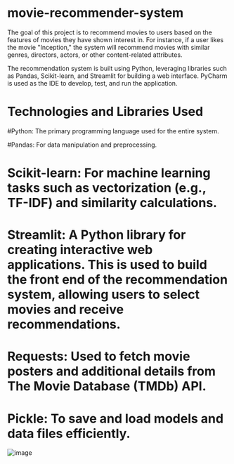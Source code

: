 # movie-recommender-system

The goal of this project is to recommend movies to users based on the features of movies they have shown interest in. For instance, if a user likes the movie "Inception," the system will recommend movies with similar genres, directors, actors, or other content-related attributes.

The recommendation system is built using Python, leveraging libraries such as Pandas, Scikit-learn, and Streamlit for building a web interface. PyCharm is used as the IDE to develop, test, and run the application.

# Technologies and Libraries Used
#Python: The primary programming language used for the entire system.

#Pandas: For data manipulation and preprocessing.

# Scikit-learn: For machine learning tasks such as vectorization (e.g., TF-IDF) and similarity calculations.

# Streamlit: A Python library for creating interactive web applications. This is used to build the front end of the recommendation system, allowing users to select movies and receive recommendations.

# Requests: Used to fetch movie posters and additional details from The Movie Database (TMDb) API.

# Pickle: To save and load models and data files efficiently.

![image](https://github.com/user-attachments/assets/0926fcaa-2c9c-4789-b518-4caa565688c8)
